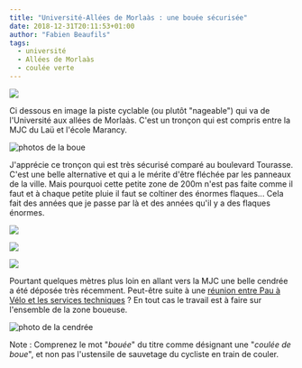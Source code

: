 ```yaml
---
title: "Université-Allées de Morlaàs : une bouée sécurisée"
date: 2018-12-31T20:11:53+01:00
author: "Fabien Beaufils"
tags:
  - université
  - Allées de Morlaàs
  - coulée verte
---
```


![](situation.jpg)

Ci dessous en image la piste cyclable (ou plutôt "nageable") qui va de 
l'Université aux allées de Morlaàs. C'est un tronçon qui est compris entre la 
MJC du Laü  et l'école Marancy. 


![photos de la boue](boue1.jpg)


J'apprécie ce tronçon qui est très sécurisé comparé au boulevard Tourasse. 
C'est une belle alternative et qui a le mérite d'être fléchée par les panneaux 
de la ville. Mais pourquoi cette petite zone de 200m n'est pas faite comme il 
faut et à chaque petite pluie il faut se coltiner des énormes flaques... Cela 
fait des années que je passe par là et des années qu'il y a des flaques énormes.


![](boue2.jpg)

![](boue3.jpg)

![](boue4.jpg)

Pourtant quelques mètres plus loin en allant vers la MJC une belle cendrée a 
été déposée très récemment. Peut-être suite à une [réunion entre Pau à Vélo et 
les services techniques] ? En tout cas le travail est à faire sur l'ensemble de 
la zone boueuse.

![photo de la cendrée](cendre.jpg)

Note : Comprenez le mot "_bouée_" du titre comme désignant une "_coulée de boue_",
et non pas l'ustensile de sauvetage du cycliste en train de couler.


[réunion entre Pau à Vélo et les services techniques]: /ca/2018/#2018-06-25-direction-mobilité